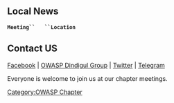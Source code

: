 ## Local News

**`Meeting``   ``Location`**

## Contact US

[Facebook](https://www.facebook.com/owaspdindigul) | [OWASP Dindigul
Group](https://www.facebook.com/groups/840437366300374/) |
[Twitter](https://twitter.com/owaspdindigul) |
[Telegram](https://t.me/owaspdindigul)

Everyone is welcome to join us at our chapter meetings.

[Category:OWASP Chapter](Category:OWASP_Chapter "wikilink")